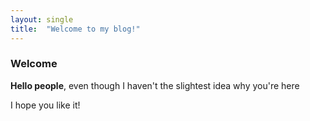 ```yaml
---
layout: single
title:  "Welcome to my blog!"
---
```


### Welcome

**Hello people**, even though I haven't the slightest idea why you're here

I hope you like it!

